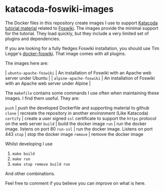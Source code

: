 # katacoda-foswiki-images
The Docker files in this repository create images I use to support [Katacoda tutorial material](https://www.katacoda.com/bramvanoosterhout-tutorial) related to [Foswiki](https://foswiki.org). The images provide the minimal support for the tutorial. They load quickly, but they include  a very limited set of plugins and dependencies. 

If you are looking for a fully fledges Foswiki installation, you should use Tim Legge's [docker-foswiki](https://hub.docker.com/r/timlegge/docker-foswiki). That image comes with all plugins.

The images here are:

| `ubuntu-apache-foswiki` | An installation of Foswiki with an Apache web server under Ubuntu |
| `alpine-apache-foswiki` | An installation of Foswiki with an Apache web server under Alpine |

The `makefile` contains some commands I use often when maintaining these images. I find them useful. They are:

 `push` | push the developed Dockerfile and supporting material to github 
 `clone` | recreate the repository in another environment (Like Katacoda) 
 `certify` | create a user signed `ssl` certificate to support the `https` protocol on the web server 
 `build` | build the docker image 
 `run` | run the docker image. listens on port 80 
 `run-ssl` | run the docker image. Listens on port 443 
 `stop` | stop the docker image 
 `remove` | remove the docker image 

Whilst developing I use 
1. `make build`
2. `make run`
3. `make stop remove build run`

And other combinations.

Feel free to comment if you believe you can improve on what is here.



